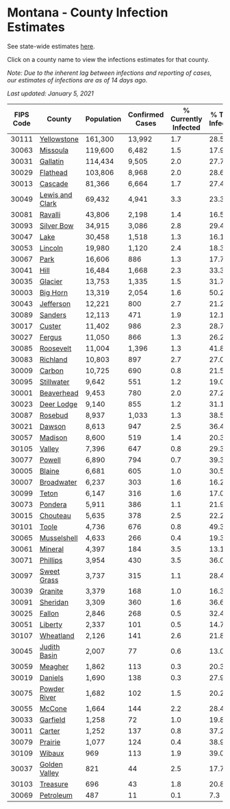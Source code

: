 # Montana - County Infection Estimates

See state-wide estimates [here](/infections/us-mt).

Click on a county name to view the infections estimates for that county.

*Note: Due to the inherent lag between infections and reporting of cases, our estimates of infections are as of 14 days ago.*

*Last updated: January 5, 2021*

|   FIPS Code |                             County |   Population |   Confirmed Cases |   % Currently Infected |   % Total Infected |
|-------------|------------------------------------|--------------|-------------------|------------------------|--------------------|
|       30111 |         [Yellowstone](yellowstone) |      161,300 |            13,992 |                    1.7 |               28.5 |
|       30063 |               [Missoula](missoula) |      119,600 |             6,482 |                    1.5 |               17.9 |
|       30031 |               [Gallatin](gallatin) |      114,434 |             9,505 |                    2.0 |               27.7 |
|       30029 |               [Flathead](flathead) |      103,806 |             8,968 |                    2.0 |               28.6 |
|       30013 |                 [Cascade](cascade) |       81,366 |             6,664 |                    1.7 |               27.4 |
|       30049 | [Lewis and Clark](lewis-and-clark) |       69,432 |             4,941 |                    3.3 |               23.3 |
|       30081 |                 [Ravalli](ravalli) |       43,806 |             2,198 |                    1.4 |               16.5 |
|       30093 |           [Silver Bow](silver-bow) |       34,915 |             3,086 |                    2.8 |               29.4 |
|       30047 |                       [Lake](lake) |       30,458 |             1,518 |                    1.3 |               16.1 |
|       30053 |                 [Lincoln](lincoln) |       19,980 |             1,120 |                    2.4 |               18.3 |
|       30067 |                       [Park](park) |       16,606 |               886 |                    1.3 |               17.7 |
|       30041 |                       [Hill](hill) |       16,484 |             1,668 |                    2.3 |               33.3 |
|       30035 |                 [Glacier](glacier) |       13,753 |             1,335 |                    1.5 |               31.7 |
|       30003 |               [Big Horn](big-horn) |       13,319 |             2,054 |                    1.6 |               50.2 |
|       30043 |             [Jefferson](jefferson) |       12,221 |               800 |                    2.7 |               21.2 |
|       30089 |                 [Sanders](sanders) |       12,113 |               471 |                    1.9 |               12.1 |
|       30017 |                   [Custer](custer) |       11,402 |               986 |                    2.3 |               28.7 |
|       30027 |                   [Fergus](fergus) |       11,050 |               866 |                    1.3 |               26.2 |
|       30085 |             [Roosevelt](roosevelt) |       11,004 |             1,396 |                    1.3 |               41.8 |
|       30083 |               [Richland](richland) |       10,803 |               897 |                    2.7 |               27.0 |
|       30009 |                   [Carbon](carbon) |       10,725 |               690 |                    0.8 |               21.5 |
|       30095 |           [Stillwater](stillwater) |        9,642 |               551 |                    1.2 |               19.0 |
|       30001 |           [Beaverhead](beaverhead) |        9,453 |               780 |                    2.0 |               27.2 |
|       30023 |           [Deer Lodge](deer-lodge) |        9,140 |               855 |                    1.2 |               31.1 |
|       30087 |                 [Rosebud](rosebud) |        8,937 |             1,033 |                    1.3 |               38.5 |
|       30021 |                   [Dawson](dawson) |        8,613 |               947 |                    2.5 |               36.4 |
|       30057 |                 [Madison](madison) |        8,600 |               519 |                    1.4 |               20.3 |
|       30105 |                   [Valley](valley) |        7,396 |               647 |                    0.8 |               29.3 |
|       30077 |                   [Powell](powell) |        6,890 |               794 |                    0.7 |               39.3 |
|       30005 |                   [Blaine](blaine) |        6,681 |               605 |                    1.0 |               30.5 |
|       30007 |           [Broadwater](broadwater) |        6,237 |               303 |                    1.6 |               16.2 |
|       30099 |                     [Teton](teton) |        6,147 |               316 |                    1.6 |               17.0 |
|       30073 |                 [Pondera](pondera) |        5,911 |               386 |                    1.1 |               21.9 |
|       30015 |               [Chouteau](chouteau) |        5,635 |               378 |                    2.5 |               22.2 |
|       30101 |                     [Toole](toole) |        4,736 |               676 |                    0.8 |               49.3 |
|       30065 |         [Musselshell](musselshell) |        4,633 |               266 |                    0.4 |               19.3 |
|       30061 |                 [Mineral](mineral) |        4,397 |               184 |                    3.5 |               13.1 |
|       30071 |               [Phillips](phillips) |        3,954 |               430 |                    3.5 |               36.0 |
|       30097 |         [Sweet Grass](sweet-grass) |        3,737 |               315 |                    1.1 |               28.4 |
|       30039 |                 [Granite](granite) |        3,379 |               168 |                    1.0 |               16.3 |
|       30091 |               [Sheridan](sheridan) |        3,309 |               360 |                    1.6 |               36.6 |
|       30025 |                   [Fallon](fallon) |        2,846 |               268 |                    0.5 |               32.4 |
|       30051 |                 [Liberty](liberty) |        2,337 |               101 |                    0.5 |               14.7 |
|       30107 |             [Wheatland](wheatland) |        2,126 |               141 |                    2.6 |               21.8 |
|       30045 |       [Judith Basin](judith-basin) |        2,007 |                77 |                    0.6 |               13.0 |
|       30059 |                 [Meagher](meagher) |        1,862 |               113 |                    0.3 |               20.3 |
|       30019 |                 [Daniels](daniels) |        1,690 |               138 |                    0.3 |               27.9 |
|       30075 |       [Powder River](powder-river) |        1,682 |               102 |                    1.5 |               20.2 |
|       30055 |                   [McCone](mccone) |        1,664 |               144 |                    2.2 |               28.4 |
|       30033 |               [Garfield](garfield) |        1,258 |                72 |                    1.0 |               19.8 |
|       30011 |                   [Carter](carter) |        1,252 |               137 |                    0.8 |               37.2 |
|       30079 |                 [Prairie](prairie) |        1,077 |               124 |                    0.4 |               38.9 |
|       30109 |                   [Wibaux](wibaux) |          969 |               113 |                    1.9 |               39.0 |
|       30037 |     [Golden Valley](golden-valley) |          821 |                44 |                    2.5 |               17.7 |
|       30103 |               [Treasure](treasure) |          696 |                43 |                    1.8 |               20.8 |
|       30069 |             [Petroleum](petroleum) |          487 |                11 |                    0.1 |                7.3 |